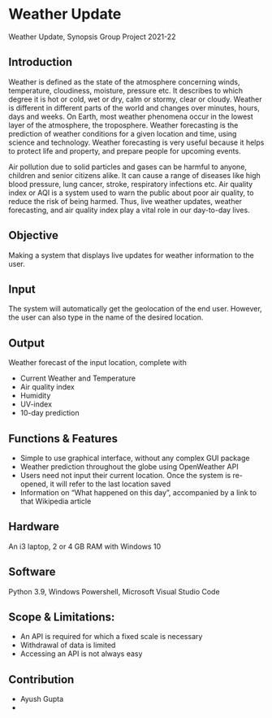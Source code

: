 # Weather Update
Weather Update, Synopsis Group Project 2021-22 

## Introduction
Weather is defined as the state of the atmosphere concerning winds, temperature, cloudiness, moisture, pressure etc. It describes to which degree it is hot or cold, wet or dry, calm or stormy, clear or cloudy. Weather is different in different parts of the world and changes over minutes, hours, days and weeks. On Earth, most weather phenomena occur in the lowest layer of the atmosphere, the troposphere.
Weather forecasting is the prediction of weather conditions for a given location and time, using science and technology. Weather forecasting is very useful because it helps to protect life and property, and prepare people for upcoming events. 

Air pollution due to solid particles and gases can be harmful to anyone, children and senior citizens alike. It can cause a range of diseases like high blood pressure, lung cancer, stroke, respiratory infections etc. Air quality index or AQI is a system used to warn the public about poor air quality, to reduce the risk of being harmed. 
Thus, live weather updates, weather forecasting, and air quality index play a vital role in our day-to-day lives.

## Objective
Making a system that displays live updates for weather information to the user. 

## Input
The system will automatically get the geolocation of the end user. However, the user can also type in the name of the desired location.

## Output
Weather forecast of the input location, complete with 
- Current Weather and Temperature
- Air quality index
- Humidity
- UV-index
- 10-day prediction 

## Functions & Features
- Simple to use graphical interface, without any complex GUI package
- Weather prediction throughout the globe using OpenWeather API
- Users need not input their current location. Once the system is re-opened, it will refer to the last location saved
- Information on “What happened on this day”, accompanied by a link to that Wikipedia article

## Hardware
An i3 laptop, 2 or 4 GB RAM with Windows 10

## Software
Python 3.9, Windows Powershell, Microsoft Visual Studio Code

## Scope & Limitations:
- An API is required for which a fixed scale is necessary
- Withdrawal of data is limited
- Accessing an API is not always easy

## Contribution
- Ayush Gupta
- 